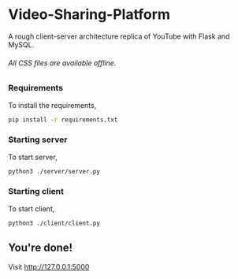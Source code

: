 # Video-Sharing-Platform
A rough client-server architecture replica of YouTube with Flask and MySQL.

###### All CSS files are available offline.

### Requirements

To install the requirements,
```bash
pip install -r requirements.txt
```

### Starting server

To start server,
```bash
python3 ./server/server.py
```

### Starting client

To start client,
```bash
python3 ./client/client.py
```


## You're done!

Visit http://127.0.0.1:5000
